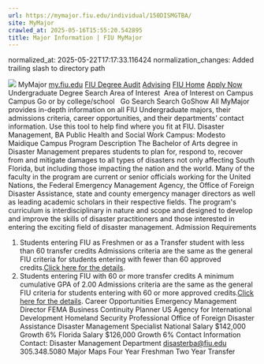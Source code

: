 ```yaml
---
url: https://mymajor.fiu.edu/individual/150DISMGTBA/
site: MyMajor
crawled_at: 2025-05-16T15:55:20.542895
title: Major Information | FIU MyMajor
---
```

normalized_at: 2025-05-22T17:17:33.116424
normalization_changes: Added trailing slash to directory path

![](https://mymajor.fiu.edu/assets/logo-T4VPR2BI.png)
MyMajor
[my.fiu.edu](https://my.fiu.edu/)
[FIU Degree Audit](https://dasa.fiu.edu/all-departments/advising/panther-success-hub/panther-degree-audit/)
[Advising](https://advising.fiu.edu)
[FIU Home](https://www.fiu.edu/)
[Apply Now](https://admissions.fiu.edu/)
Undergraduate Degree Search
Area of Interest
​
Area of Interest
on
Campus
​
Campus
Go
or by college/school
​
​
Go
Search
Search
GoShow All
MyMajor provides in-depth information on all FIU Undergraduate majors, their admissions criteria, career opportunities, and their departments' contact information. Use this tool to help find where you fit at FIU.
Disaster Management,
BA
Public Health and Social Work
Campus:
Modesto Maidique Campus
Program Description
The Bachelor of Arts degree in Disaster Management prepares students to plan for, respond to, recover from and mitigate damages to all types of disasters not only affecting South Florida, but including those impacting the nation and the world. Many of the faculty in the program are current or senior officials working for the United Nations, the Federal Emergency Management Agency, the Office of Foreign Disaster Assistance, state and county emergency manager directors as well as leading academic scholars in their respective fields. The program's curriculum is interdisciplinary in nature and scope and designed to develop and improve the skills of disaster practitioners and those interested in entering the exciting field of disaster management.
Admission Requirements
1. Students entering FIU as Freshmen or as a Transfer student with less than 60 transfer credits
Admissions criteria are the same as the general FIU criteria for students entering with fewer than 60 approved credits.[Click here for the details](http://admissions.fiu.edu/apply/freshman/).
2. Students entering FIU with 60 or more transfer credits
A minimum cumulative GPA of 2.00
Admissions criteria are the same as the general FIU criteria for students entering with 60 or more approved credits.[Click here for the details](http://admissions.fiu.edu/apply/transfer/).
Career Opportunities
Emergency Management Director
FEMA Business Continuity Planner
US Agency for International Development
Homeland Security Professional
Office of Foreign Disaster Assistance
Disaster Management Specialist
National Salary $142,000 Growth 6%
Florida Salary $126,000 Growth 6%
Contact Information
Contact:
Disaster Management Department
disasterba@fiu.edu
305.348.5080
Major Maps
Four Year Freshman
Two Year Transfer
